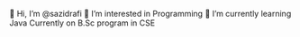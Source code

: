 👋 Hi, I’m @sazidrafi
👀 I’m interested in Programming
🌱 I’m currently learning Java
Currently on B.Sc program in CSE

